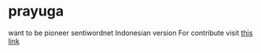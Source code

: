 # prayuga
want to be pioneer sentiwordnet Indonesian version
For contribute visit [this link](https://github.com/rahmatheruka/prayuga/prayuga-memory)
